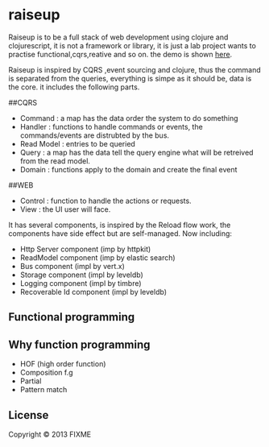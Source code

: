 # raiseup

Raiseup is to be a full stack of web development using clojure and clojurescript, it is not a framework or library, it is just a lab project wants to practise functional,cqrs,reative and so on. the demo is shown [here](http://red-raiseup.rhcloud.com/notes).


Raiseup is inspired by CQRS ,event sourcing and clojure, thus the command is separated from the queries, everything is simpe as it should be, data is the core. it includes the following parts.

##CQRS

- Command    : a map has the data order the system to do something
- Handler    : functions to handle commands or events, the commands/events are distrubted by the bus.
- Read Model : entries to be queried
- Query      : a map has the data tell the query engine what will be retreived from the read model. 
- Domain     : functions apply to the domain and create the final event

##WEB
- Control : function to handle the actions or requests.
- View    : the UI user will face.

It has several components, is inspired by the Reload flow work, the components have side effect but are self-managed. Now including:

- Http Server component (imp by httpkit)
- ReadModel component (imp by elastic search)
- Bus component (impl by vert.x)
- Storage component (impl by leveldb)
- Logging component (impl by timbre)
- Recoverable Id component (impl by leveldb)

## Functional programming

## Why function programming

* HOF (high order function)
* Composition f.g
* Partial
* Pattern match

## License

Copyright © 2013 FIXME
